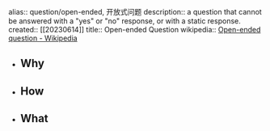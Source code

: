 alias:: question/open-ended, 开放式问题
description:: a question that cannot be answered with a "yes" or "no" response, or with a static response.
created:: [[20230614]]
title:: Open-ended Question
wikipedia:: [Open-ended question - Wikipedia](https://en.wikipedia.org/wiki/Open-ended_question)

- ## Why
- ## How
- ## What